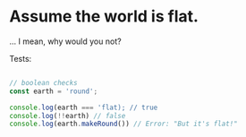# Assume the world is flat.

... I mean, why would you not?

Tests:

```javascript

// boolean checks
const earth = 'round';

console.log(earth === 'flat); // true
console.log(!!earth) // false
console.log(earth.makeRound()) // Error: "But it's flat!"

```



